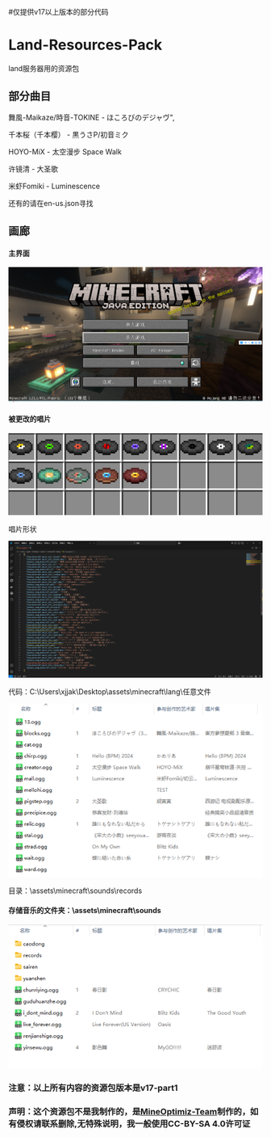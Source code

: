 #仅提供v17以上版本的部分代码
# Land-Resources-Pack
land服务器用的资源包

## 部分曲目

舞風-Maikaze/時音-TOKINE - ほころびのデジャヴ",

千本桜（千本樱） - 黒うさP/初音ミク

HOYO-MiX - 太空漫步 Space Walk

许镜清 - 大圣歌

米虾Fomiki - Luminescence

还有的请在en-us.json寻找

## 画廊

#### 主界面
![image](https://github.com/xjjakm/Land-Resources-Pack/blob/main/.github/%E5%B1%8F%E5%B9%95%E6%88%AA%E5%9B%BE%202025-01-04%20170438.png)

#### 被更改的唱片

![image](https://github.com/xjjakm/Land-Resources-Pack/blob/main/.github/%E5%B1%8F%E5%B9%95%E6%88%AA%E5%9B%BE%202025-01-04%20175444.png)

唱片形状

![image](https://github.com/xjjakm/Land-Resources-Pack/blob/main/.github/%E5%B1%8F%E5%B9%95%E6%88%AA%E5%9B%BE%202025-01-04%20175606.png)

代码：C:\Users\xjjak\Desktop\assets\minecraft\lang\任意文件

![image](https://github.com/xjjakm/Land-Resources-Pack/blob/main/.github/%E5%B1%8F%E5%B9%95%E6%88%AA%E5%9B%BE%202025-01-04%20184521.png)

目录：\assets\minecraft\sounds\records

#### 存储音乐的文件夹：\assets\minecraft\sounds

![image](https://github.com/xjjakm/Land-Resources-Pack/blob/main/.github/%E5%B1%8F%E5%B9%95%E6%88%AA%E5%9B%BE%202025-01-04%20184445.png)

### 注意：以上所有内容的资源包版本是v17-part1
### 声明：这个资源包不是我制作的，是[MineOptimiz-Team](https://github.com/MineOptimiz-Team)制作的，如有侵权请联系删除,无特殊说明，我一般使用CC-BY-SA 4.0许可证
